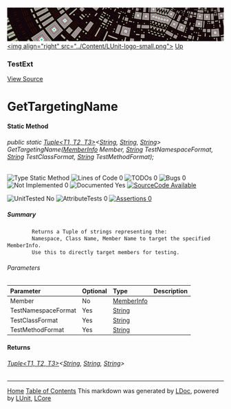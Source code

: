 ![](../Content/LUnit-banner-small.png "")
[&lt;img align=&quot;right&quot; src=&quot;../Content/LUnit-logo-small.png&quot;&gt;](../../README.md)
[Up](TestExt.md)

### TestExt
[View Source](../Extensions/TestExt.cs)

# GetTargetingName

#### Static Method

###### public static <a href="https://msdn.microsoft.com/en-us/library/dd387150.aspx" alt="" target="_blank">Tuple&lt;T1, T2, T3&gt;</a>&lt;<a href="https://msdn.microsoft.com/en-us/library/system.string.aspx" alt="" target="_blank">String</a>, <a href="https://msdn.microsoft.com/en-us/library/system.string.aspx" alt="" target="_blank">String</a>, <a href="https://msdn.microsoft.com/en-us/library/system.string.aspx" alt="" target="_blank">String</a>&gt; GetTargetingName(<a href="https://msdn.microsoft.com/en-us/library/system.reflection.memberinfo.aspx" alt="" target="_blank">MemberInfo</a> Member, <a href="https://msdn.microsoft.com/en-us/library/system.string.aspx" alt="" target="_blank">String</a> TestNamespaceFormat, <a href="https://msdn.microsoft.com/en-us/library/system.string.aspx" alt="" target="_blank">String</a> TestClassFormat, <a href="https://msdn.microsoft.com/en-us/library/system.string.aspx" alt="" target="_blank">String</a> TestMethodFormat);

![Type Static Method](http://b.repl.ca/v1/Type-Static%20Method-blue.png "") ![Lines of Code 0](http://b.repl.ca/v1/Lines%20of%20Code-0-blue.png "") ![TODOs 0](http://b.repl.ca/v1/TODOs-0-green.png "") ![Bugs 0](http://b.repl.ca/v1/Bugs-0-green.png "") ![Not Implemented 0](http://b.repl.ca/v1/Not%20Implemented-0-green.png "") ![Documented Yes](http://b.repl.ca/v1/Documented-Yes-brightgreen.png "") [![SourceCode Available](http://b.repl.ca/v1/SourceCode-Available-brightgreen.png "")](../Extensions/TestExt.cs#L177)

![UnitTested No](http://b.repl.ca/v1/UnitTested-No-lightgrey.png "") ![AttributeTests 0](http://b.repl.ca/v1/AttributeTests-0-lightgrey.png "") [![Assertions 0](http://b.repl.ca/v1/Assertions-0-lightgrey.png "")](../Extensions/TestExt.cs)

##### Summary

            Returns a Tuple of strings representing the:
            Namespace, Class Name, Member Name to target the specified MemberInfo.
            Use this to directly target members for testing.
            

###### Parameters

Parameter | Optional | Type | Description
:---  | :---  | :---  | :--- 
Member | No | <a href="https://msdn.microsoft.com/en-us/library/system.reflection.memberinfo.aspx" alt="" target="_blank">MemberInfo</a> | 
TestNamespaceFormat | Yes | <a href="https://msdn.microsoft.com/en-us/library/system.string.aspx" alt="" target="_blank">String</a> | 
TestClassFormat | Yes | <a href="https://msdn.microsoft.com/en-us/library/system.string.aspx" alt="" target="_blank">String</a> | 
TestMethodFormat | Yes | <a href="https://msdn.microsoft.com/en-us/library/system.string.aspx" alt="" target="_blank">String</a> | 


#### Returns

###### <a href="https://msdn.microsoft.com/en-us/library/dd387150.aspx" alt="" target="_blank">Tuple&lt;T1, T2, T3&gt;</a>&lt;<a href="https://msdn.microsoft.com/en-us/library/system.string.aspx" alt="" target="_blank">String</a>, <a href="https://msdn.microsoft.com/en-us/library/system.string.aspx" alt="" target="_blank">String</a>, <a href="https://msdn.microsoft.com/en-us/library/system.string.aspx" alt="" target="_blank">String</a>&gt;




---

[Home](../../README.md) [Table of Contents](../../TableOfContents.md)
This markdown was generated by [LDoc](https://github.com/CodeSingularity/LDoc), powered by [LUnit](https://github.com/CodeSingularity/LUnit), [LCore](https://github.com/CodeSingularity/LCore)
